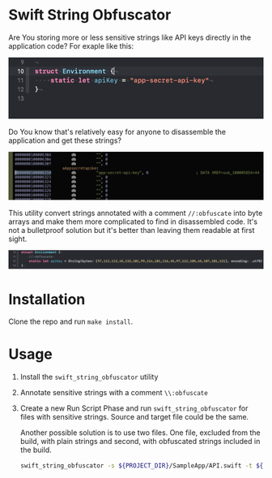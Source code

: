 # Swift String Obfuscator

Are You storing more or less sensitive strings like API keys directly in the application code? For exaple like this:

![String stored in app](/github/string_in_app.png)


Do You know that's relatively easy for anyone to disassemble the application and get these strings?

![decompiled_string](/github/decompiled_string.png)



This utility convert strings annotated with a comment `//:obfuscate` into byte arrays and make them more complicated to find in disassembled code. It's not a bulletproof solution but it's better than leaving them readable at first sight.

![string_obfuscated](/github/string_obfuscated.png)



# Installation

Clone the repo and run `make install`.



# Usage

1. Install the `swift_string_obfuscator` utility

2. Annotate sensitive strings with a comment `\\:obfuscate`

3. Create a new Run Script Phase and run `swift_string_obfuscator` for files with sensitive strings. Source and target file could be the same. 

   Another possible solution is to use two files. One file, excluded from the build, with plain strings and second, with obfuscated strings included in the build.

   ```bash
   swift_string_obfuscator -s ${PROJECT_DIR}/SampleApp/API.swift -t ${PROJECT_DIR}/SampleApp/API.swift
   
   ```   
